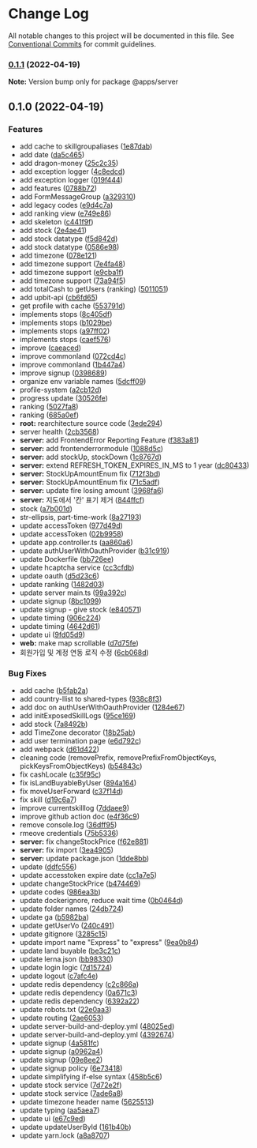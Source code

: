 # Change Log

All notable changes to this project will be documented in this file.
See [Conventional Commits](https://conventionalcommits.org) for commit guidelines.

### [0.1.1](https://github.com/ATJSH/mini-dice-v1/compare/@apps/server@0.1.0...@apps/server@0.1.1) (2022-04-19)

**Note:** Version bump only for package @apps/server





## 0.1.0 (2022-04-19)


### Features

* add cache to skillgroupaliases ([1e87dab](https://github.com/ATJSH/mini-dice-v1/commit/1e87dab0ca9cfb0dbe7a88a2b679c58135afa412))
* add date ([da5c465](https://github.com/ATJSH/mini-dice-v1/commit/da5c4653f1c9b51a27b17182f0428d232b729f78))
* add dragon-money ([25c2c35](https://github.com/ATJSH/mini-dice-v1/commit/25c2c3514c9c08384733f264125d8ea4bccc138f))
* add exception logger ([4c8edcd](https://github.com/ATJSH/mini-dice-v1/commit/4c8edcdb98bfa3238d7a850f780633d50685adfe))
* add exception logger ([019f444](https://github.com/ATJSH/mini-dice-v1/commit/019f4443786298e0a91a8885a3b900f3b5b1518b))
* add features ([0788b72](https://github.com/ATJSH/mini-dice-v1/commit/0788b723576060f704ea72bbc936f28d6e00ebb7))
* add FormMessageGroup ([a329310](https://github.com/ATJSH/mini-dice-v1/commit/a329310f1aaa655bc3711ad30097eff0e8322fa3))
* add legacy codes ([e9d4c7a](https://github.com/ATJSH/mini-dice-v1/commit/e9d4c7a1bddcbd18b4ec502051ecd7ff766b5e6c))
* add ranking view ([e749e86](https://github.com/ATJSH/mini-dice-v1/commit/e749e86bf9caf713cf896de1ecbe5ed09d6ef386))
* add skeleton ([c441f9f](https://github.com/ATJSH/mini-dice-v1/commit/c441f9f0e3779330b63817e720b34800339ff0df))
* add stock ([2e4ae41](https://github.com/ATJSH/mini-dice-v1/commit/2e4ae41efa043abaf4a2742b07846c5f3f65a074))
* add stock datatype ([f5d842d](https://github.com/ATJSH/mini-dice-v1/commit/f5d842d06221433b8727bf248fe2a731032bb0e6))
* add stock datatype ([0586e98](https://github.com/ATJSH/mini-dice-v1/commit/0586e98535f0c856395345915873f3f567da4a08))
* add timezone ([078e121](https://github.com/ATJSH/mini-dice-v1/commit/078e121456abd10c58cae8d85416d0b33b442886))
* add timezone support ([7e4fa48](https://github.com/ATJSH/mini-dice-v1/commit/7e4fa488fa1f3e277aac702ffb8172378b87284a))
* add timezone support ([e9cba1f](https://github.com/ATJSH/mini-dice-v1/commit/e9cba1fff1ffa6d6251e6678cea9aff3d8d7ba24))
* add timezone support ([73a94f5](https://github.com/ATJSH/mini-dice-v1/commit/73a94f5a0f2aa4da97ff329c8e0a45716aa70bfb))
* add totalCash to getUsers (ranking) ([5011051](https://github.com/ATJSH/mini-dice-v1/commit/50110512e26b7dfffa23340d617b7a42dd807936))
* add upbit-api ([cb6fd65](https://github.com/ATJSH/mini-dice-v1/commit/cb6fd65052d2b71d3fa88a8d9ea1e273e7c7962b))
* get profile with cache ([553791d](https://github.com/ATJSH/mini-dice-v1/commit/553791d4c2c9c82022b5d105743dbc506e54e1d5))
* implements stops ([8c405df](https://github.com/ATJSH/mini-dice-v1/commit/8c405df7264d9b05d3dd476a3cc46ccce56eafdb))
* implements stops ([b1029be](https://github.com/ATJSH/mini-dice-v1/commit/b1029beefd61da5fbb66aa10e907081bb2e0e7a8))
* implements stops ([a97ff02](https://github.com/ATJSH/mini-dice-v1/commit/a97ff02bfb5d07796531344090be68de5e1ca0d9))
* implements stops ([caef576](https://github.com/ATJSH/mini-dice-v1/commit/caef576fdd2273f0d4fae7b627584376f6e794e9))
* improve ([caeaced](https://github.com/ATJSH/mini-dice-v1/commit/caeacedae8c4e0b59f431f6492720d1c620ade82))
* improve commonland ([072cd4c](https://github.com/ATJSH/mini-dice-v1/commit/072cd4c102c063b259edae72fc64a7e5f33fe76c))
* improve commonland ([1b447a4](https://github.com/ATJSH/mini-dice-v1/commit/1b447a4b3aeb366b86dc73b2c3824144f92bcb7b))
* improve signup ([0398689](https://github.com/ATJSH/mini-dice-v1/commit/03986891bbed065072beee591f74667beceef15c))
* organize env variable names ([5dcff09](https://github.com/ATJSH/mini-dice-v1/commit/5dcff097cd17c7437f59f5a7f8b01180a7c5fdda))
* profile-system ([a2cb12d](https://github.com/ATJSH/mini-dice-v1/commit/a2cb12d7eec5ce99173248fb14e55f0a54e907d5))
* progress update ([30526fe](https://github.com/ATJSH/mini-dice-v1/commit/30526fec91c2464c0d2f9c3b33d3b8858b65a170))
* ranking ([5027fa8](https://github.com/ATJSH/mini-dice-v1/commit/5027fa8197d9bb2a8a37fc19ebfd26755bd67300))
* ranking ([685a0ef](https://github.com/ATJSH/mini-dice-v1/commit/685a0eff82b61fa7eff92f2e518daff9e7737592))
* **root:** rearchitecture source code ([3ede294](https://github.com/ATJSH/mini-dice-v1/commit/3ede2944c71663e9e385bce5245018c6afe70e1d))
* server health ([2cb3568](https://github.com/ATJSH/mini-dice-v1/commit/2cb356848b243ebbb283174adf155ba140a0d6fb))
* **server:** add FrontendError Reporting Feature ([f383a81](https://github.com/ATJSH/mini-dice-v1/commit/f383a81f449a78dd9fa717956a60c8402050249c))
* **server:** add frontenderrormodule ([1088d5c](https://github.com/ATJSH/mini-dice-v1/commit/1088d5c02c44cd63769a5c78cfad5bff9c8abe48))
* **server:** add stockUp, stockDown ([1c8767d](https://github.com/ATJSH/mini-dice-v1/commit/1c8767d0d4b215b52855d71baf4f2da9fcdf02c3))
* **server:** extend REFRESH_TOKEN_EXPIRES_IN_MS to 1 year ([dc80433](https://github.com/ATJSH/mini-dice-v1/commit/dc80433e88da1c49dc4a32aa1fe811434052164b))
* **server:** StockUpAmountEnum fix ([712f3bd](https://github.com/ATJSH/mini-dice-v1/commit/712f3bdeb6cf16500941449f2edf2c75b3c781ff))
* **server:** StockUpAmountEnum fix ([71c5adf](https://github.com/ATJSH/mini-dice-v1/commit/71c5adfb79cb0367199252ebb167acb373f95fb4))
* **server:** update fire losing amount ([3968fa6](https://github.com/ATJSH/mini-dice-v1/commit/3968fa6a3e2fcf5c28d7feb00f6039a83b52146f))
* **server:** 지도에서 '칸' 표기 제거 ([844ffcf](https://github.com/ATJSH/mini-dice-v1/commit/844ffcfd2dfe23bc2975e03e72b4abd5d74d7b85))
* stock ([a7b001d](https://github.com/ATJSH/mini-dice-v1/commit/a7b001dbcf661f9e9bb96c7e593bb0fc5fe63121))
* str-ellipsis, part-time-work ([8a27193](https://github.com/ATJSH/mini-dice-v1/commit/8a27193a681ad8bf8e5f392f1a72a83e5d272388))
* update accessToken ([977d49d](https://github.com/ATJSH/mini-dice-v1/commit/977d49dece92805bfb3548dd984a8da80334b618))
* update accessToken ([02b9958](https://github.com/ATJSH/mini-dice-v1/commit/02b9958283fdec3b4fb1c0297337b5c3e8f70109))
* update app.controller.ts ([aa860a6](https://github.com/ATJSH/mini-dice-v1/commit/aa860a6baeeb8c418b1430b7549e7dfcb2251035))
* update authUserWithOauthProvider ([b31c919](https://github.com/ATJSH/mini-dice-v1/commit/b31c919e626e45461a4a94dcfec4848fff6866f6))
* update Dockerfile ([bb726ee](https://github.com/ATJSH/mini-dice-v1/commit/bb726eeb51faa4889c0e817045450bfc9d239c70))
* update hcaptcha service ([cc3cfdb](https://github.com/ATJSH/mini-dice-v1/commit/cc3cfdb8885be27685c1b5232fb33c342ccf1ac2))
* update oauth ([d5d23c6](https://github.com/ATJSH/mini-dice-v1/commit/d5d23c68562a4606d91cccb02d9d7b883db3f676))
* update ranking ([1482d03](https://github.com/ATJSH/mini-dice-v1/commit/1482d03e591837a47e799a8e2b80fcc4a31b8b78))
* update server main.ts ([99a392c](https://github.com/ATJSH/mini-dice-v1/commit/99a392c7cfaa0b3abcc53c1ee60685dc31c54515))
* update signup ([8bc1099](https://github.com/ATJSH/mini-dice-v1/commit/8bc109931397c55ece819342ac78c39d7cbe9d56))
* update signup - give stock ([e840571](https://github.com/ATJSH/mini-dice-v1/commit/e8405718a9a12c73fd47ec8479f45994a7c28c65))
* update timing ([906c224](https://github.com/ATJSH/mini-dice-v1/commit/906c224900e5678dd61d169df3bfe5a4a54bc9a6))
* update timing ([4642d61](https://github.com/ATJSH/mini-dice-v1/commit/4642d61e9bba61287fd8d621799cb2127611bccf))
* update ui ([9fd05d9](https://github.com/ATJSH/mini-dice-v1/commit/9fd05d9aed86b25c5e791d75c41f808da598664e))
* **web:** make map scrollable ([d7d75fe](https://github.com/ATJSH/mini-dice-v1/commit/d7d75fe68dd3a5fde406697254242aee47627a49))
* 회원가입 및 계정 연동 로직 수정 ([6cb068d](https://github.com/ATJSH/mini-dice-v1/commit/6cb068d9756f9198a9e7b47535a899687044fb34))


### Bug Fixes

* add cache ([b5fab2a](https://github.com/ATJSH/mini-dice-v1/commit/b5fab2a220a9b6eadb70eff6ccecabf09826408d))
* add country-llist to shared-types ([938c8f3](https://github.com/ATJSH/mini-dice-v1/commit/938c8f3c4ce06e4eabbc72bfdb60bfea1f324fc8))
* add doc on authUserWithOauthProvider ([1284e67](https://github.com/ATJSH/mini-dice-v1/commit/1284e674c3ec514cac7994cea99b0fb01bc24220))
* add initExposedSkillLogs ([95ce169](https://github.com/ATJSH/mini-dice-v1/commit/95ce169429228fd14df1838c2dee8e221e867da6))
* add stock ([7a8492b](https://github.com/ATJSH/mini-dice-v1/commit/7a8492b9b722eb27737455f8dd6df76051e17beb))
* add TimeZone decorator ([18b25ab](https://github.com/ATJSH/mini-dice-v1/commit/18b25aba35c65e3249d3a0df078acdecfb699cd2))
* add user termination page ([e6d792c](https://github.com/ATJSH/mini-dice-v1/commit/e6d792c52172916556ee31e2d59faf1bfbe1d1e2))
* add webpack ([d61d422](https://github.com/ATJSH/mini-dice-v1/commit/d61d422c92886e0c79a642eccc851c267b42485f))
* cleaning code (removePrefix, removePrefixFromObjectKeys, pickKeysFromObjectKeys) ([b54843c](https://github.com/ATJSH/mini-dice-v1/commit/b54843c6a3b1c6ab481494cfdb3ba1827cadc613))
* fix cashLocale ([c35f95c](https://github.com/ATJSH/mini-dice-v1/commit/c35f95cd4525be05203bf0f8f9aec79b0f3b18ce))
* fix isLandBuyableByUser ([894a164](https://github.com/ATJSH/mini-dice-v1/commit/894a164f150f43ecaba6e8c4c49e74e871ed8a81))
* fix moveUserForward ([c37f14d](https://github.com/ATJSH/mini-dice-v1/commit/c37f14da40226029a5f27a37438f9b4467f4dae3))
* fix skill ([d19c6a7](https://github.com/ATJSH/mini-dice-v1/commit/d19c6a74f9914fcc3425a7cc8db7c48c10e062b4))
* improve currentskilllog ([7ddaee9](https://github.com/ATJSH/mini-dice-v1/commit/7ddaee948d60a22c0857a916e747e0b4d03ebe9f))
* improve github action doc ([e4f36c9](https://github.com/ATJSH/mini-dice-v1/commit/e4f36c98f90dc30f0d76b0e4d5098857f786fba8))
* remove console.log ([36dff95](https://github.com/ATJSH/mini-dice-v1/commit/36dff95e2d5742b8b8f04a806b5186bf5aaf8719))
* rmeove credentials ([75b5336](https://github.com/ATJSH/mini-dice-v1/commit/75b5336fec4ef11e1a2a79ac51460ab4551d3575))
* **server:** fix changeStockPrice ([f62e881](https://github.com/ATJSH/mini-dice-v1/commit/f62e88199ea9c1469982cd0cebc1de6c5b8b7073))
* **server:** fix import ([3ea4905](https://github.com/ATJSH/mini-dice-v1/commit/3ea4905707ac464f3df8fe59bc46408fa56d42d5))
* **server:** update package.json ([1dde8bb](https://github.com/ATJSH/mini-dice-v1/commit/1dde8bb011a85792f0f5e16e59eb77c5631797f5))
* update ([ddfc556](https://github.com/ATJSH/mini-dice-v1/commit/ddfc556a7b5e92ac473ed57cd85c579697a8953c))
* update accesstoken expire date ([cc1a7e5](https://github.com/ATJSH/mini-dice-v1/commit/cc1a7e52c005a06ddc3659007521a9cc8ebfd0fe))
* update changeStockPrice ([b474469](https://github.com/ATJSH/mini-dice-v1/commit/b4744694313aba5241467acb37885731c0d07db5))
* update codes ([986ea3b](https://github.com/ATJSH/mini-dice-v1/commit/986ea3b86a90876e8eedf91d16cee5c68ff6ac54))
* update dockerignore, reduce wait time ([0b0464d](https://github.com/ATJSH/mini-dice-v1/commit/0b0464d4acac8eab6c3f355fc8577525f92ceba5))
* update folder names ([24db724](https://github.com/ATJSH/mini-dice-v1/commit/24db724142169022c82f72f58666d27fb57d578b))
* update ga ([b5982ba](https://github.com/ATJSH/mini-dice-v1/commit/b5982ba34ed35ab57bee88cacc2d1a4694456fb6))
* update getUserVo ([240c491](https://github.com/ATJSH/mini-dice-v1/commit/240c491d6a972d1fd8f97418973fbc4b91231706))
* update gitignore ([3285c15](https://github.com/ATJSH/mini-dice-v1/commit/3285c15e627f716bd11677aada516561a2754173))
* update import name "Express" to "express" ([9ea0b84](https://github.com/ATJSH/mini-dice-v1/commit/9ea0b84277e906735043ecb84c1961be4e33de15))
* update land buyable ([be3c21c](https://github.com/ATJSH/mini-dice-v1/commit/be3c21c1a064cdad5fb9b837a5258547315936a9))
* update lerna.json ([bb98330](https://github.com/ATJSH/mini-dice-v1/commit/bb9833007022b86eda160b8b9f80d50ea6e2df47))
* update login logic ([7d15724](https://github.com/ATJSH/mini-dice-v1/commit/7d15724c402713b04ab6af8fcd28600db67fc855))
* update logout ([c7afc4e](https://github.com/ATJSH/mini-dice-v1/commit/c7afc4e897585fdd0930dd3fd7bd536e65982c8f))
* update redis dependency ([c2c866a](https://github.com/ATJSH/mini-dice-v1/commit/c2c866a4220acd35e7e3f1c034c393d36f35ae94))
* update redis dependency ([0a671c3](https://github.com/ATJSH/mini-dice-v1/commit/0a671c374648301d4c090226e01e2db81c0cf1b4))
* update redis dependency ([6392a22](https://github.com/ATJSH/mini-dice-v1/commit/6392a227818f2c63f34f4df2062a7e601b40e6c6))
* update robots.txt ([22e0aa3](https://github.com/ATJSH/mini-dice-v1/commit/22e0aa325bff34070e14dc4d82eb642052938fd1))
* update routing ([2ae6053](https://github.com/ATJSH/mini-dice-v1/commit/2ae6053cd8d64f0d312aeea65d1e840517596da7))
* update server-build-and-deploy.yml ([48025ed](https://github.com/ATJSH/mini-dice-v1/commit/48025edd9e47ea3ec34b9e199916712d34797d30))
* update server-build-and-deploy.yml ([4392674](https://github.com/ATJSH/mini-dice-v1/commit/43926746b731643d87b94e4f7a0939d41ee62197))
* update signup ([4a581fc](https://github.com/ATJSH/mini-dice-v1/commit/4a581fc18980882ec340650edfd4bfb3cd6c89d5))
* update signup ([a0962a4](https://github.com/ATJSH/mini-dice-v1/commit/a0962a48f52613a32d9bedf0cf2a5017b2b41699))
* update signup ([09e8ee2](https://github.com/ATJSH/mini-dice-v1/commit/09e8ee2e67b5afa06a994bbd11698efde453b92d))
* update signup policy ([6e73418](https://github.com/ATJSH/mini-dice-v1/commit/6e73418ff8dae4fff0ba0a756ce8d48bf9db4e8d))
* update simplifying if-else syntax ([458b5c6](https://github.com/ATJSH/mini-dice-v1/commit/458b5c65b7f2aadc929e6634b3268f85616e8bfd))
* update stock service ([7d72e2f](https://github.com/ATJSH/mini-dice-v1/commit/7d72e2fa79a64537e6913129db043d4955bbf893))
* update stock service ([7ade6a8](https://github.com/ATJSH/mini-dice-v1/commit/7ade6a8cdbe0f8d724d3fbbaa9eef12a479423a4))
* update timezone header name ([5625513](https://github.com/ATJSH/mini-dice-v1/commit/56255130793597ae288ffe622e0cf89784c4e8cf))
* update typing ([aa5aea7](https://github.com/ATJSH/mini-dice-v1/commit/aa5aea7f9c01079868ccf2e69b71688e94afde5b))
* update ui ([e67c9ed](https://github.com/ATJSH/mini-dice-v1/commit/e67c9ede8a75cf9f784bf59c3f5c376a466039ad))
* update updateUserById ([161b40b](https://github.com/ATJSH/mini-dice-v1/commit/161b40bb07686ab54433f8400fb87678cc669e8f))
* update yarn.lock ([a8a8707](https://github.com/ATJSH/mini-dice-v1/commit/a8a8707f87725e1305f54b88a4d72f7ccc10050d))
